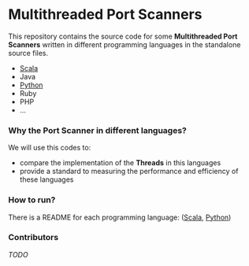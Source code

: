 # Multithreaded Port Scanners
This repository contains the source code for some **Multithreaded Port Scanners** written in different programming languages in the standalone source files.

- [Scala]()
- Java
- [Python]()
- Ruby
- PHP
- ...

### Why the Port Scanner in different languages?
We will use this codes to:

- compare the implementation of the **Threads** in this languages
- provide a standard to measuring the performance and efficiency of these languages


### How to run?

There is a README for each programming language: ([Scala](), [Python]())

### Contributors
_TODO_
